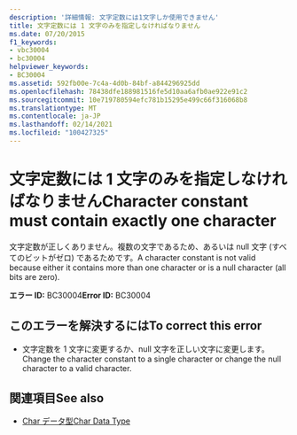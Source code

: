 ```yaml
---
description: '詳細情報: 文字定数には1文字しか使用できません'
title: 文字定数には 1 文字のみを指定しなければなりません
ms.date: 07/20/2015
f1_keywords:
- vbc30004
- bc30004
helpviewer_keywords:
- BC30004
ms.assetid: 592fb00e-7c4a-4d0b-84bf-a844296925dd
ms.openlocfilehash: 78438dfe188981516fe5d10aa6afb0ae922e91c2
ms.sourcegitcommit: 10e719780594efc781b15295e499c66f316068b8
ms.translationtype: MT
ms.contentlocale: ja-JP
ms.lasthandoff: 02/14/2021
ms.locfileid: "100427325"
---
```

# <a name="character-constant-must-contain-exactly-one-character"></a><span data-ttu-id="30d2f-103">文字定数には 1 文字のみを指定しなければなりません</span><span class="sxs-lookup"><span data-stu-id="30d2f-103">Character constant must contain exactly one character</span></span>

<span data-ttu-id="30d2f-104">文字定数が正しくありません。複数の文字であるため、あるいは null 文字 (すべてのビットがゼロ) であるためです。</span><span class="sxs-lookup"><span data-stu-id="30d2f-104">A character constant is not valid because either it contains more than one character or is a null character (all bits are zero).</span></span>  
  
 <span data-ttu-id="30d2f-105">**エラー ID:** BC30004</span><span class="sxs-lookup"><span data-stu-id="30d2f-105">**Error ID:** BC30004</span></span>  
  
## <a name="to-correct-this-error"></a><span data-ttu-id="30d2f-106">このエラーを解決するには</span><span class="sxs-lookup"><span data-stu-id="30d2f-106">To correct this error</span></span>  
  
- <span data-ttu-id="30d2f-107">文字定数を 1 文字に変更するか、null 文字を正しい文字に変更します。</span><span class="sxs-lookup"><span data-stu-id="30d2f-107">Change the character constant to a single character or change the null character to a valid character.</span></span>  
  
## <a name="see-also"></a><span data-ttu-id="30d2f-108">関連項目</span><span class="sxs-lookup"><span data-stu-id="30d2f-108">See also</span></span>

- [<span data-ttu-id="30d2f-109">Char データ型</span><span class="sxs-lookup"><span data-stu-id="30d2f-109">Char Data Type</span></span>](../language-reference/data-types/char-data-type.md)

